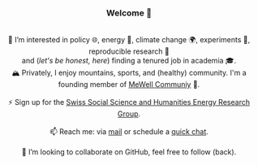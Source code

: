 <h3 align="center">Welcome 👋</h3>
<p align="center">
   <br>
👀 I’m interested in policy 🌐, energy 🔋, climate change 🌍, experiments 🎲, reproducible research 🔁<br> 
 and (<i>let's be honest, here</i>) finding a tenured job in academia 🎓. <br>  
    🏔️ Privately, I enjoy mountains, sports, and (healthy) community. I'm a founding member of <a href="https://mewellcommunity.ch" ">MeWell Communiy</a> 🧠. 
  <br>    <br> 
  ⚡️ Sign up for the <a href="https://t1p.de/SSHEnergy">Swiss Social Science and Humanities Energy Research Group</a>.  
  <br> 
  <br> 
 📫 Reach me: via <a href="mailto:gracia.brueckmann@unibe.ch">mail</a> or schedule a <a href="https://cal.com/brueckmann/quick-chat-15">quick chat</a>.
 <br><br>
    🤝  I’m looking to collaborate on GitHub, feel free to follow (back).<br>  
</p>






<!---
- 👋 Hi, I’m @brueckmann Nice to e-meet you!
- 👀 I’m (professionally) interested in policy, energy🔋, climate change🌍, transport🚗, experiments🎲, reproducible research 🔁 and finding a tenured job in academia🎓.
I organize the Swiss Social Science and Humanities Energy Research Group. Sign up here: https://t1p.de/SSHEnergy ⚡️
Privately, I enjoy mountains, cycling and community. I am found member of https://mewellcommunity.ch promoting mental health 🧠 among members of Universities around Zurich. 
- 🌱 I’m currently learning to use GitHub.
- 💞️ I’m looking to collaborate on here. 🤝
- 📫 How to reach me? Mastodon: @brueckmann@fediscience.org Bluesky: @brueckmann.bsky.social or mail me 
--->

<!---
brueckmann/brueckmann is a ✨ special ✨ repository because its `README.md` (this file) appears on your GitHub profile.
You can click the Preview link to take a look at your changes.
--->
